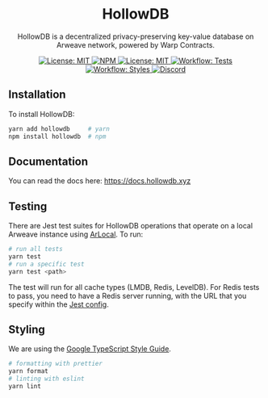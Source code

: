 <p align="center">
  <h1 align="center">
    HollowDB
  </h1>
  <p align="center">HollowDB is a decentralized privacy-preserving key-value database on Arweave network, powered by Warp Contracts.</p>
</p>

<p align="center">
    <a href="https://opensource.org/licenses/MIT" target="_blank">
        <img alt="License: MIT" src="https://img.shields.io/badge/license-MIT-yellow.svg">
    </a>
    <a href="https://www.npmjs.com/package/hollowdb" target="_blank">
        <img alt="NPM" src="https://img.shields.io/npm/v/hollowdb?logo=npm&color=CB3837">
    </a>
    <a href="https://docs.hollowdb.xyz" target="_blank">
        <img alt="License: MIT" src="https://img.shields.io/badge/docs-hollowdb-3884FF.svg?logo=gitbook">
    </a>
    <a href="./.github/workflows/test.yml" target="_blank">
        <img alt="Workflow: Tests" src="https://github.com/firstbatchxyz/hollowdb/actions/workflows/test.yml/badge.svg?branch=master">
    </a>
    <a href="./.github/workflows/styles.yml" target="_blank">
        <img alt="Workflow: Styles" src="https://github.com/firstbatchxyz/hollowdb/actions/workflows/style.yml/badge.svg?branch=master">
    </a>
    <a href="https://discord.gg/2wuU9ym6fq" target="_blank">
        <img alt="Discord" src="https://dcbadge.vercel.app/api/server/2wuU9ym6fq?style=flat">
    </a>
</p>

## Installation

To install HollowDB:

```bash
yarn add hollowdb     # yarn
npm install hollowdb  # npm
```

## Documentation

You can read the docs here: <https://docs.hollowdb.xyz>

## Testing

There are Jest test suites for HollowDB operations that operate on a local Arweave instance using [ArLocal](https://www.npmjs.com/package/arlocal). To run:

```sh
# run all tests
yarn test
# run a specific test
yarn test <path>
```

The test will run for all cache types (LMDB, Redis, LevelDB). For Redis tests to pass, you need to have a Redis server running, with the URL that you specify within the [Jest config](./jest.config.cjs).

## Styling

We are using the [Google TypeScript Style Guide](https://google.github.io/styleguide/tsguide.html).

```sh
# formatting with prettier
yarn format
# linting with eslint
yarn lint
```
